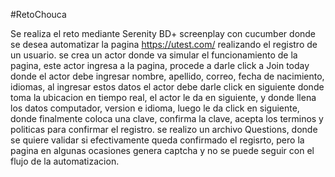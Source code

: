 
#RetoChouca

Se realiza el reto mediante Serenity BD+ screenplay con cucumber
donde se desea automatizar la pagina https://utest.com/ realizando el registro
de un usuario.
se crea un actor donde va simular el funcionamiento de la pagina, este
actor ingresa a la pagina, procede a darle click a Join today donde el actor
debe ingresar nombre, apellido, correo, fecha de nacimiento, idiomas, al ingresar estos datos
el actor debe darle click en siguiente donde toma la ubicacion en tiempo real, el actor le da en siguiente,
 y donde llena los datos computador, version e idioma, luego le da click en siguiente, donde finalmente
 coloca una clave, confirma la clave, acepta los terminos y politicas
 para confirmar el registro.
 se realizo un archivo Questions, donde se quiere validar
 si efectivamente queda confirmado el regisrto, pero la pagina en 
 algunas ocasiones genera captcha y no se puede seguir con el flujo de la
 automatizacion.
 

